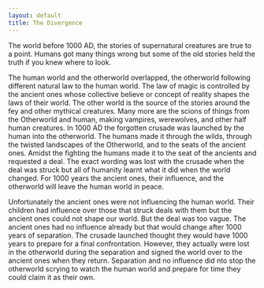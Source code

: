 ```yaml
---
layout: default
title: The Divergence
---
```


The world before 1000 AD, the stories of supernatural creatures are true to a point. Humans got many things wrong but some of the old stories held the truth if you knew where to look.

The human world and the otherworld overlapped, the otherworld following different natural law to the human world. The law of magic is controlled by the ancient ones whose collective believe or concept of reality shapes the laws of their world. The other world is the source of the stories around the fey and other mythical creatures. Many more are the scions of things from the Otherworld and human, making vampires, werewolves, and other half human creatures. In 1000 AD the forgotten crusade was launched by the human into the otherworld. The humans made it through the wilds, through the twisted landscapes of the Otherworld, and to the seats of the ancient ones. Amidst the fighting the humans made it to the seat of the ancients and requested a deal. The exact wording was lost with the crusade when the deal was struck but all of humanity learnt what it did when the world changed. For 1000 years the ancient ones, their influence, and the otherworld will leave the human world in peace.

Unfortunately the ancient ones were not influencing the human world. Their children had influence over those that struck deals with them but the ancient ones could not shape our world. But the deal was too vague. The ancient ones had no influence already but that would change after 1000 years of separation. The crusade launched thought they would have 1000 years to prepare for a final confrontation. However, they actually were lost in the otherworld during the separation and signed the world over to the ancient ones when they return. Separation and no influence did nto stop the otherworld scrying to watch the human world and prepare for time they could claim it as their own.
